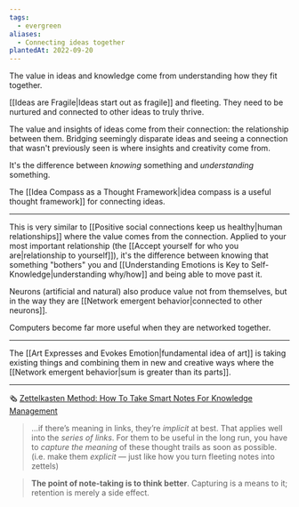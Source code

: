 ```yaml
---
tags:
  - evergreen
aliases:
  - Connecting ideas together
plantedAt: 2022-09-20
---
```

The value in ideas and knowledge come from understanding how they fit together.

[[Ideas are Fragile|Ideas start out as fragile]] and fleeting. They need to be nurtured and connected to other ideas to truly thrive.

The value and insights of ideas come from their connection: the relationship between them. Bridging seemingly disparate ideas and seeing a connection that wasn't previously seen is where insights and creativity come from.

It's the difference between *knowing* something and *understanding* something.

The [[Idea Compass as a Thought Framework|idea compass is a useful thought framework]] for connecting ideas.

---

This is very similar to [[Positive social connections keep us healthy|human relationships]] where the value comes from the connection. Applied to your most important relationship (the [[Accept yourself for who you are|relationship to yourself]]), it's the difference between knowing that something "bothers" you and [[Understanding Emotions is Key to Self-Knowledge|understanding why/how]] and being able to move past it.

Neurons (artificial and natural) also produce value not from themselves, but in the way they are [[Network emergent behavior|connected to other neurons]].

Computers become far more useful when they are networked together.

---

The [[Art Expresses and Evokes Emotion|fundamental idea of art]] is taking existing things and combining them in new and creative ways where the [[Network emergent behavior|sum is greater than its parts]].

---

🗞️ [Zettelkasten Method: How To Take Smart Notes For Knowledge Management](https://leananki.com/zettelkasten-method-smart-notes/)

> ...if there’s meaning in links, they’re _implicit_ at best. That applies well into the _series of links_. For them to be useful in the long run, you have to _capture the meaning_ of these thought trails as soon as possible. (i.e. make them _explicit_ — just like how you turn fleeting notes into zettels)

> **The point of note-taking is to think better**. Capturing is a means to it; retention is merely a side effect.
